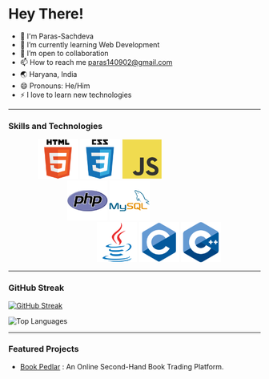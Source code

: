 # Hey There!
- 👋 I'm Paras-Sachdeva 
- 🌱 I’m currently learning Web Development
- 💞️ I’m open to collaboration
- 📫 How to reach me paras140902@gmail.com
- :earth_asia: Haryana, India
- 😄 Pronouns: He/Him
- ⚡ I love to learn new technologies
---
### Skills and Technologies
&nbsp;&nbsp;&nbsp;&nbsp;
&nbsp;&nbsp;&nbsp;&nbsp;
&nbsp;&nbsp;&nbsp;&nbsp;
[<img src="https://raw.githubusercontent.com/devicons/devicon/master/icons/html5/html5-original-wordmark.svg" width="80" height="80">](https://developer.mozilla.org/en-US/docs/Web/HTML)
[<img src="https://raw.githubusercontent.com/devicons/devicon/master/icons/css3/css3-original-wordmark.svg" width="80" height="80">](https://developer.mozilla.org/en-US/docs/Web/CSS)
[<img src="https://raw.githubusercontent.com/devicons/devicon/master/icons/javascript/javascript-original.svg" width="80" height="80">](https://developer.mozilla.org/en-US/docs/Web/JavaScript)
<br>
&nbsp;&nbsp;&nbsp;&nbsp;
&nbsp;&nbsp;&nbsp;&nbsp;
&nbsp;&nbsp;&nbsp;&nbsp;
&nbsp;&nbsp;&nbsp;&nbsp;
&nbsp;&nbsp;&nbsp;&nbsp;
&nbsp;&nbsp;&nbsp;&nbsp;
[<img src="https://raw.githubusercontent.com/devicons/devicon/master/icons/php/php-original.svg" width="80" height="80">](https://www.php.net/)
[<img src="https://raw.githubusercontent.com/devicons/devicon/master/icons/mysql/mysql-original-wordmark.svg" width="80" height="80">](https://www.mysql.com/)
<br>
&nbsp;&nbsp;&nbsp;&nbsp;
&nbsp;&nbsp;&nbsp;&nbsp;
&nbsp;&nbsp;&nbsp;&nbsp;
&nbsp;&nbsp;&nbsp;&nbsp;
&nbsp;&nbsp;&nbsp;&nbsp;
&nbsp;&nbsp;&nbsp;&nbsp;
&nbsp;&nbsp;&nbsp;&nbsp;
&nbsp;&nbsp;&nbsp;&nbsp;
&nbsp;&nbsp;&nbsp;&nbsp;
[<img src="https://raw.githubusercontent.com/devicons/devicon/master/icons/java/java-original.svg" width="80" height="80">](https://www.java.com/)
[<img src="https://raw.githubusercontent.com/devicons/devicon/master/icons/c/c-original.svg" width="80" height="80">](https://en.cppreference.com/w/c/language)
[<img src="https://raw.githubusercontent.com/devicons/devicon/master/icons/cplusplus/cplusplus-original.svg" width="80" height="80">](https://en.cppreference.com/w/cpp)

---
### GitHub Streak
[![GitHub Streak](https://github-readme-streak-stats.herokuapp.com/?user=Paras-Sachdeva&theme=dark)](https://github.com/anuraghazra/github-readme-streak-stats)

<!--### Stats
![Your GitHub Stats](https://github-readme-stats.vercel.app/api?username=Paras-Sachdeva&show_icons=true&hide_title=true)-->

![Top Languages](https://github-readme-stats.vercel.app/api/top-langs/?username=Paras-Sachdeva&layout=compact&theme=dark)

---
### Featured Projects
- [Book Pedlar](https://github.com/Paras-Sachdeva/Book-Pedlar) : An Online Second-Hand Book Trading Platform.

<!---
Paras-Sachdeva/Paras-Sachdeva is a ✨ special ✨ repository because its `README.md` (this file) appears on your GitHub profile.
You can click the Preview link to take a look at your changes.
--->
